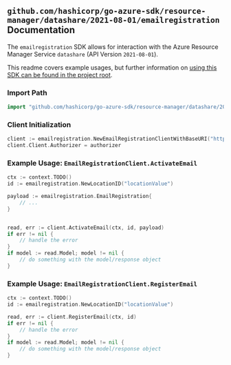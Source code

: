 
## `github.com/hashicorp/go-azure-sdk/resource-manager/datashare/2021-08-01/emailregistration` Documentation

The `emailregistration` SDK allows for interaction with the Azure Resource Manager Service `datashare` (API Version `2021-08-01`).

This readme covers example usages, but further information on [using this SDK can be found in the project root](https://github.com/hashicorp/go-azure-sdk/tree/main/docs).

### Import Path

```go
import "github.com/hashicorp/go-azure-sdk/resource-manager/datashare/2021-08-01/emailregistration"
```


### Client Initialization

```go
client := emailregistration.NewEmailRegistrationClientWithBaseURI("https://management.azure.com")
client.Client.Authorizer = authorizer
```


### Example Usage: `EmailRegistrationClient.ActivateEmail`

```go
ctx := context.TODO()
id := emailregistration.NewLocationID("locationValue")

payload := emailregistration.EmailRegistration{
	// ...
}


read, err := client.ActivateEmail(ctx, id, payload)
if err != nil {
	// handle the error
}
if model := read.Model; model != nil {
	// do something with the model/response object
}
```


### Example Usage: `EmailRegistrationClient.RegisterEmail`

```go
ctx := context.TODO()
id := emailregistration.NewLocationID("locationValue")

read, err := client.RegisterEmail(ctx, id)
if err != nil {
	// handle the error
}
if model := read.Model; model != nil {
	// do something with the model/response object
}
```
